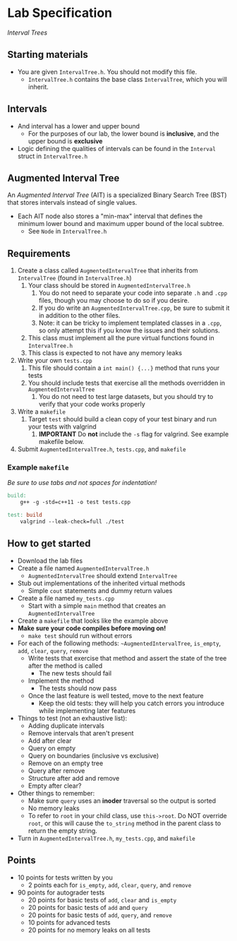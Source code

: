 # Lab Specification
*Interval Trees*

## Starting materials
- You are given `IntervalTree.h`. You should not modify this file.
  - `IntervalTree.h` contains the base class `IntervalTree`, which you will inherit.

## Intervals
- And interval has a lower and upper bound
  - For the purposes of our lab, the lower bound is **inclusive**, and the upper bound is **exclusive**
- Logic defining the qualities of intervals can be found in the `Interval` struct in `IntervalTree.h`

## Augmented Interval Tree
An *Augmented Interval Tree* (AIT) is a specialized Binary Search Tree (BST) that stores intervals instead of single values.
- Each AIT node also stores a "min-max" interval that defines the minimum lower bound and maximum upper bound of the local subtree.
  - See `Node` in `IntervalTree.h`

## Requirements
1. Create a class called `AugmentedIntervalTree` that inherits from `IntervalTree` (found in `IntervalTree.h`)
   1. Your class should be stored in `AugmentedIntervalTree.h`
      1. You do not need to separate your code into separate `.h` and `.cpp` files, though you may choose to do so if you desire.
      2. If you do write an `AugmentedIntervalTree.cpp`, be sure to submit it in addition to the other files.
        1. Note: it can be tricky to implement templated classes in a `.cpp`, so only attempt this if you know the issues and their solutions.
   2. This class must implement all the pure virtual functions found in `IntervalTree.h`
   3. This class is expected to not have any memory leaks 
2. Write your own `tests.cpp`
   1. This file should contain a `int main() {...}` method that runs your tests
   2. You should include tests that exercise all the methods overridden in `AugmentedIntervalTree`
      1. You do not need to test large datasets, but you should try to verify that your code works properly
3. Write a `makefile`
   1. Target `test` should build a clean copy of your test binary and run your tests with valgrind
      1. **IMPORTANT** Do **not** include the `-s` flag for valgrind. See example makefile below.
4. Submit `AugmentedIntervalTree.h`, `tests.cpp`, and `makefile`

### Example `makefile`

*Be sure to use tabs and not spaces for indentation!*

```makefile
build:
    g++ -g -std=c++11 -o test tests.cpp

test: build
    valgrind --leak-check=full ./test
```

## How to get started

- Download the lab files
- Create a file named `AugmentedIntervalTree.h`
  - `AugmentedIntervalTree` should extend `IntervalTree`
- Stub out implementations of the inherited virtual methods
  - Simple `cout` statements and dummy return values
- Create a file named `my_tests.cpp`
  - Start with a simple `main` method that creates an `AugmentedIntervalTree`
- Create a `makefile` that looks like the example above
- **Make sure your code compiles before moving on!**
  - `make test` should run without errors
- For each of the following methods: `~AugmentedIntervalTree`, `is_empty`, `add`, `clear`, `query`, `remove`
  - Write tests that exercise that method and assert the state of the tree after the method is called
    - The new tests should fail
  - Implement the method
    - The tests should now pass
  - Once the last feature is well tested, move to the next feature
    - Keep the old tests: they will help you catch errors you introduce while implementing later features
- Things to test (not an exhaustive list):
  - Adding duplicate intervals
  - Remove intervals that aren't present
  - Add after clear
  - Query on empty
  - Query on boundaries (inclusive vs exclusive)
  - Remove on an empty tree
  - Query after remove
  - Structure after add and remove
  - Empty after clear?
- Other things to remember:
  - Make sure `query` uses an **inoder** traversal so the output is sorted
  - No memory leaks
  - To refer to `root` in your child class, use `this->root`. Do NOT override `root`, or this will cause the `to_string` method in the parent class to return the empty string.
- Turn in `AugmentedIntervalTree.h`, `my_tests.cpp`, and `makefile`

## Points

- 10 points for tests written by you
  - 2 points each for `is_empty`, `add`, `clear`, `query`, and `remove`
- 90 points for autograder tests
  - 20 points for basic tests of `add`, `clear` and `is_empty`
  - 20 points for basic tests of `add` and `query`
  - 20 points for basic tests of `add`, `query`, and `remove`
  - 10 points for advanced tests
  - 20 points for no memory leaks on all tests
